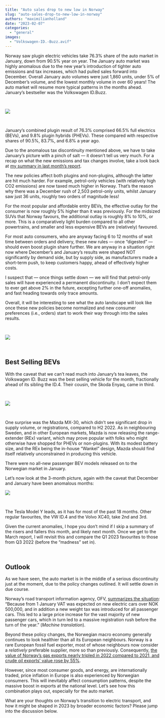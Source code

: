 ```yaml
---
title: "Auto sales drop to new low in Norway"
slug: "auto-sales-drop-to-new-low-in-norway"
authors: "maximilianholland"
date: "2023-02-07"
categories: 
  - "general"
images: 
  - "Volkswagen-ID.-Buzz.avif"
---
```


Norway saw plugin electric vehicles take 76.3% share of the auto market in January, down from 90.5% year on year. The January auto market was highly anomalous due to the new year’s introduction of tighter auto emissions and tax increases, which had pulled sales forward into December. Overall January auto volumes were just 1,860 units, under 5% of December’s volume, and the lowest monthly volume in over 60 years! The auto market will resume more typical patterns in the months ahead. January’s bestseller was the Volkswagen ID.Buzz.

 

![](images/January-2023-Norway-Passenger-Auto-Registrations.avif)

 

January’s combined plugin result of 76.3% comprised 66.5% full electrics (BEVs), and 9.8% plugin hybrids (PHEVs). These compared with respective shares of 90.5%, 83.7%, and 6.8% a year ago.

Due to the anomalous tax discontinuity mentioned above, we have to take January’s picture with a pinch of salt — it doesn’t tell us very much. For a recap on what the new emissions and tax changes involve, take a look back at [my summary in last month’s report](/2023/01/05/ev-sales-in-norway-explode-ahead-of-policy-changes/).

The new policies affect both plugins and non-plugins, although the latter are hit much harder. For example, petrol-only vehicles (with relatively high CO2 emissions) are now taxed much higher in Norway. That’s the reason why there was a December rush of 2,503 petrol-only units, whilst January saw just 36 units, roughly two orders of magnitude less!

For the most popular and affordable entry BEVs, the effective outlay for the consumer is now roughly 5% higher than it was previously. For the midsized SUVs that Norway favours, the additional outlay is roughly 8% to 10%, or more. This is a comparatively light burden compared to all other powertrains, and smaller and less expensive BEVs are (relatively) favoured.

For most auto consumers, who are anyway facing 6 to 12 months of wait time between orders and delivery, these new rules — once “digested” — should even boost plugin share further. We are anyway in a situation right now where December’s and January’s results were shaped NOT significantly by demand side, but by supply side, as manufacturers made a short-term push, to keep customers happy, ahead of effectively higher costs.

I suspect that — once things settle down — we will find that petrol-only sales will have experienced a permanent discontinuity. I don’t expect them to ever get above 2% in the future, excepting further one-off anomalies, and fast heading towards only trace amounts.

Overall, it will be interesting to see what the auto landscape will look like once these new policies become normalized and new consumer preferences (i.e., orders) start to work their way through into the sales results.

 

![](images/Jan-2023-Norway-Monthly-Powertrain-Market-Share.avif)

 

## Best Selling BEVs

With the caveat that we can’t read much into January’s tea leaves, the Volkswagen ID. Buzz was the best selling vehicle for the month, fractionally ahead of its sibling the ID.4. Their cousin, the Skoda Enyaq, came in third.

 

![](images/Norway-BEVs-Jan-2023.avif)

 

One surprise was the Mazda MX-30, which didn’t see significant drop in supply volume, or registrations, compared to H2 2022. As in neighbouring Sweden, and in other European markets, Mazda is now releasing the range-extender (REx) variant, which may prove popular with folks who might otherwise have shopped for PHEVs or non-plugins. With its modest battery size, and the REx being the in-house “Wankel” design, Mazda should find itself relatively unconstrained in producing this vehicle.

There were no all-new passenger BEV models released on to the Norwegian market in January.

Let’s now look at the 3-month picture, again with the caveat that December and January have been anomalous months:

![](images/Norway-Jan-23-Trailing-Q.avif)

 

The Tesla Model Y leads, as it has for most of the past 18 months. Other regular favourites, the VW ID.4 and the Volvo XC40, take 2nd and 3rd.

Given the current anomalies, I hope you don’t mind if I skip a summary of the risers and fallers this month, and likely next month. Once we get to the March report, I will revisit this and compare the Q1 2023 favourites to those from Q3 2022 (before the “madness” set in).

 

## Outlook

As we have seen, the auto market is in the middle of a serious discontinuity just at the moment, due to the policy changes outlined. It will settle down in due course.

Norway’s road transport information agency, OFV, [summarizes the situation](https://ofv.no/aktuelt/2023/nybilregistreringer-laveste-registreringstall-siden-1962): “Because from 1 January VAT was expected on new electric cars over NOK 500,000, and in addition a new weight tax was introduced for all passenger cars. This led to a large price increase for the vast majority of new passenger cars, which in turn led to a massive registration rush before the turn of the year.” (_Machine translation_).

Beyond these policy changes, the Norwegian macro economy generally continues to look healthier than all its European neighbours. Norway is a rare European fossil fuel exporter, most of whose neighbours now consider a _relatively_ preferable supplier, more so than previously. Consequently, [the value of Norway’s gas exports nearly tripled in 2022 compared to 2021, and crude oil exports’ value rose by 55%](https://www.ssb.no/utenriksokonomi/utenrikshandel/statistikk/utenrikshandel-med-varer/artikler/skyhoye-gasspriser-ga-historisk-hoy-eksport-i-2022).

However, since most consumer goods, and energy, are internationally traded, price inflation in Europe is also experienced by Norwegian consumers. This will inevitably affect consumption patterns, despite the massive boost in exports at the national level. Let’s see how this combination plays out, especially for the auto market.

What are your thoughts on Norway’s transition to electric transport, and how it might be shaped in 2023 by broader economic factors? Please jump into the discussion below.
